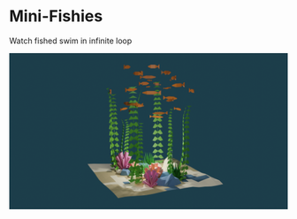 ﻿# Mini-Fishies

Watch fished swim in infinite loop

![Image fishies](https://github.com/LPlox/Mini-Fishies/blob/master/img/Ocean.png)
